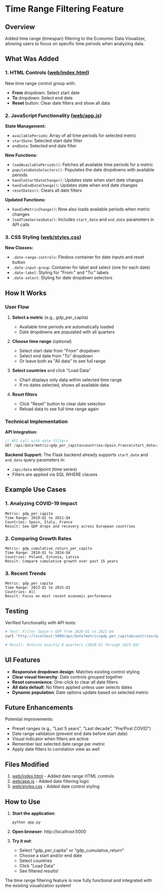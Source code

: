 # Time Range Filtering Feature

## Overview

Added time range (timespan) filtering to the Economic Data Visualizer, allowing users to focus on specific time periods when analyzing data.

## What Was Added

### 1. HTML Controls ([web/index.html](web/index.html))

New time range control group with:
- **From** dropdown: Select start date
- **To** dropdown: Select end date
- **Reset** button: Clear date filters and show all data

### 2. JavaScript Functionality ([web/app.js](web/app.js))

**State Management:**
- `availablePeriods`: Array of all time periods for selected metric
- `startDate`: Selected start date filter
- `endDate`: Selected end date filter

**New Functions:**
- `loadAvailablePeriods()`: Fetches all available time periods for a metric
- `populateDateSelectors()`: Populates the date dropdowns with available periods
- `handleStartDateChange()`: Updates state when start date changes
- `handleEndDateChange()`: Updates state when end date changes
- `resetDates()`: Clears all date filters

**Updated Functions:**
- `handleMetricChange()`: Now also loads available periods when metric changes
- `loadTimeSeriesData()`: Includes `start_date` and `end_date` parameters in API calls

### 3. CSS Styling ([web/styles.css](web/styles.css))

**New Classes:**
- `.date-range-controls`: Flexbox container for date inputs and reset button
- `.date-input-group`: Container for label and select (one for each date)
- `.date-label`: Styling for "From:" and "To:" labels
- `.date-select`: Styling for date dropdown selectors

## How It Works

### User Flow

1. **Select a metric** (e.g., gdp_per_capita)
   - Available time periods are automatically loaded
   - Date dropdowns are populated with all quarters

2. **Choose time range** (optional)
   - Select start date from "From" dropdown
   - Select end date from "To" dropdown
   - Or leave both as "All data" to see full range

3. **Select countries** and click "Load Data"
   - Chart displays only data within selected time range
   - If no dates selected, shows all available data

4. **Reset filters**
   - Click "Reset" button to clear date selection
   - Reload data to see full time range again

### Technical Implementation

**API Integration:**
```javascript
// API call with date filters
GET /api/data?metric=gdp_per_capita&countries=Spain,France&start_date=2020-Q1&end_date=2021-Q4
```

**Backend Support:**
The Flask backend already supports `start_date` and `end_date` query parameters in:
- `/api/data` endpoint (time series)
- Filters are applied via SQL WHERE clauses

## Example Use Cases

### 1. Analyzing COVID-19 Impact
```
Metric: gdp_per_capita
Time Range: 2019-Q1 to 2021-Q4
Countries: Spain, Italy, France
Result: See GDP drops and recovery across European countries
```

### 2. Comparing Growth Rates
```
Metric: gdp_cumulative_return_per_capita
Time Range: 2010-Q1 to 2024-Q4
Countries: Poland, Estonia, Latvia
Result: Compare cumulative growth over past 15 years
```

### 3. Recent Trends
```
Metric: gdp_per_capita
Time Range: 2023-Q1 to 2025-Q3
Countries: All
Result: Focus on most recent economic performance
```

## Testing

Verified functionality with API tests:

```bash
# Test: Filter Spain's GDP from 2020-Q1 to 2021-Q4
curl "http://localhost:5000/api/data?metric=gdp_per_capita&countries=Spain&start_date=2020-Q1&end_date=2021-Q4"

# Result: Returns exactly 8 quarters (2020-Q1 through 2021-Q4)
```

## UI Features

- **Responsive dropdown design**: Matches existing control styling
- **Clear visual hierarchy**: Date controls grouped together
- **Reset convenience**: One-click to clear all date filters
- **All data default**: No filters applied unless user selects dates
- **Dynamic population**: Date options update based on selected metric

## Future Enhancements

Potential improvements:
- Preset ranges (e.g., "Last 5 years", "Last decade", "Pre/Post COVID")
- Date range validation (prevent end date before start date)
- Visual indicator when filters are active
- Remember last selected date range per metric
- Apply date filters to correlation view as well

## Files Modified

1. [web/index.html](web/index.html) - Added date range HTML controls
2. [web/app.js](web/app.js) - Added date filtering logic
3. [web/styles.css](web/styles.css) - Added date control styling

## How to Use

1. **Start the application**:
   ```bash
   python app.py
   ```

2. **Open browser**: http://localhost:5000

3. **Try it out**:
   - Select "gdp_per_capita" or "gdp_cumulative_return"
   - Choose a start and/or end date
   - Select countries
   - Click "Load Data"
   - See filtered results!

The time range filtering feature is now fully functional and integrated with the existing visualization system!
